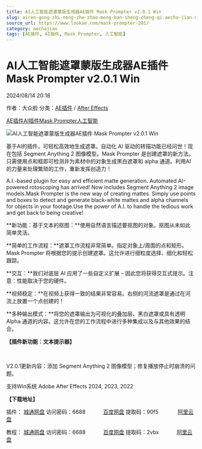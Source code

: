 ```yaml
---
title: AI人工智能遮罩蒙版生成器AE插件 Mask Prompter v2.0.1 Win
slug: airen-gong-zhi-neng-zhe-zhao-meng-ban-sheng-cheng-qi-aecha-jian-mask-prompter-v2-0-1-win
source_url: https://www.lookae.com/mask-prompter-201/
category: aechajian
tags: [AE插件, AI插件, Mask Prompter, 人工智能]
---
```

# AI人工智能遮罩蒙版生成器AE插件 Mask Prompter v2.0.1 Win

2024/08/14 20:18

作者：大众脸
分类：[AE插件](https://www.lookae.com/after-effects/aechajian/) / [After Effects](https://www.lookae.com/after-effects/)

[AE插件](https://www.lookae.com/tag/ae%e6%8f%92%e4%bb%b6/)[AI插件](https://www.lookae.com/tag/ai%e6%8f%92%e4%bb%b6/)[Mask Prompter](https://www.lookae.com/tag/mask-prompter/)[人工智能](https://www.lookae.com/tag/%e4%ba%ba%e5%b7%a5%e6%99%ba%e8%83%bd/)

![AI人工智能遮罩蒙版生成器AE插件 Mask Prompter v2.0.1 Win](https://www.lookae.com/wp-content/uploads/2024/08/Mask-Prompter-V2.jpg "AI人工智能遮罩蒙版生成器AE插件 Mask Prompter v2.0.1 Win-LookAE.com")

基于AI的插件，可轻松高效地生成遮罩。自动化 AI 驱动的转描功能已经问世！现在包括 Segment Anything 2 图像模型。Mask Prompter 是创建遮罩的新方法。只需使用点和框即可检测并为素材中的对象生成黑白遮罩和 alpha 通道。利用AI的力量来处理繁琐的工作，重新发挥创造力！

A.I.-based plugin for easy and efficient matte generation. Automated AI-powered rotoscoping has arrived! Now includes Segment Anything 2 image models.Mask Prompter is the new way of creating mattes. Simply use points and boxes to detect and generate black-white mattes and alpha channels for objects in your footage.Use the power of A.I. to handle the tedious work and get back to being creative!

**新功能：基于文本的抠图：**使用自然语言描述要抠图的对象。抠图从未如此简单灵活。

**简单的工作流程：**遮罩工作流程非常简单。指定对象上/周围的点和矩形。Mask Prompter 将根据您的提示创建遮罩。这允许进行细粒度选择、细化和轻松跟踪。

**交互：**我们对底层 AI 应用了一些自定义扩展 – 因此您将获得交互式提示。注意：性能取决于您的硬件。

**视频稳定：**在视频上获得一致的结果非常容易。右侧的河流遮罩是通过在河流上放置一个点创建的！

**多种输出模式：**将您的遮罩输出为可视化的叠加层、黑白遮罩或具有透明 Alpha 通道的内容。这允许在您的工作流程中进行多种集成以及与其他效果的结合。

**【插件新功能：文本提示器】**

[﻿](http://cloud.video.taobao.com/play/u/null/p/1/e/6/t/1/476737549547.mp4)

V2.0.1更新内容：添加 Segment Anything 2 图像模型；修复播放停止时崩溃的问题。

支持Win系统 Adobe After Effects 2024, 2023, 2022

**【下载地址】**

插件： [城通网盘](https://url70.ctfile.com/f/2827370-1341531547-3724ef?p=4431) 访问密码：6688            [百度网盘](https://pan.baidu.com/s/14HorFkxIFaKEc286jQNgTw?pwd=90f5) 提取码：90f5             [阿里云盘](https://www.alipan.com/s/xBPHewvsD8K)

教程： [城通网盘](https://url70.ctfile.com/f/2827370-926557887-95a34f?p=4431) 访问密码：6688            [百度网盘](https://pan.baidu.com/s/1X1-fgr0Akp5GzQIwmbJ2Yw?pwd=2vbx) 提取码：2vbx            [阿里云盘](https://www.aliyundrive.com/s/PtcaDWoGWb7)
